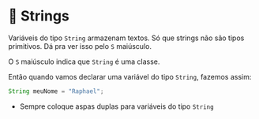 # 💬 Strings

Variáveis do tipo `String` armazenam textos. Só que strings não são tipos primitivos. Dá pra ver isso pelo `S` maiúsculo.

O `S` maiúsculo indica que `String` é uma classe.

Então quando vamos declarar uma variável do tipo `String`, fazemos assim:

```java
String meuNome = "Raphael";
```

- Sempre coloque aspas duplas para variáveis do tipo `String`
